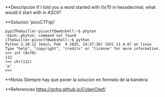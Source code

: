 


**Descripcion
If I told you a word started with 0x70 in hexadecimal, what would it start with in ASCII?

**Solucion
'picoCTF(p)'

```
pypiTheGuiller-picoctf@webshell:~$ phyton
-bash: phyton: command not found
iTheGuiller-picoctf@webshell:~$ python
Python 3.10.12 (main, Feb  4 2025, 14:57:36) [GCC 11.4.0] on linux
Type "help", "copyright", "credits" or "license" for more information.
>>> int (0x70)
112
>>> chr(112)
'p'
>>> 
```


**Notas
Siempre hay que poner la solucion en formato de la bandera

**Referencias
https://gchq.github.io/CyberChef/
